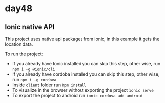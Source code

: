 # day48

## Ionic native API

This project uses native api packages from ionic, in this example it gets the location data.

To run the project:

- If you already have Ionic installed you can skip this step, other wise, run `npm i -g @ionic/cli`
- If you already have cordoba  installed you can skip this step, other wise, run `npm i -g cordova`
- Inside `client` folder run `ǹpm install`
- To visualize in the browser without exporting the project `ìonic serve`
- To export the project to android run `ionic cordova add android`
